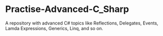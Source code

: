 # Practise-Advanced-C_Sharp

A repository with advanced C# topics like Reflections, Delegates, Events, Lamda Expressions, Generics, Linq, and so on.
